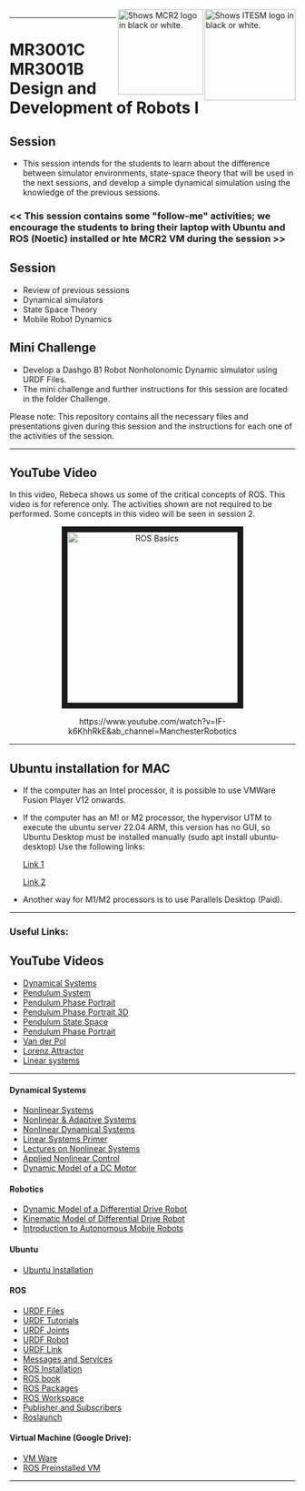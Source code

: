 <picture>
  <source media="(prefers-color-scheme: dark)" srcset="https://github.com/ManchesterRoboticsLtd/MR3001B_Design_and_Development_of_Robots_I/blob/main/Misc/Logos/Logotipo%20Vertical%20Bco_Transparente.png">
  <source media="(prefers-color-scheme: light)" srcset="https://github.com/ManchesterRoboticsLtd/MR3001B_Design_and_Development_of_Robots_I/blob/main/Misc/Logos/Logotipo%20Vertical%20Azul%20transparente.png">
  <img alt="Shows ITESM logo in black or white." width="160" align="right">
</picture>

<picture>
  <source media="(prefers-color-scheme: dark)" srcset="https://github.com/ManchesterRoboticsLtd/MR3001B_Design_and_Development_of_Robots_I/blob/main/Misc/Logos/MCR2_Logo_White.png">
  <source media="(prefers-color-scheme: light)" srcset="https://github.com/ManchesterRoboticsLtd/MR3001B_Design_and_Development_of_Robots_I/blob/main/Misc/Logos/MCR2_Logo_Black.png">
  <img alt="Shows MCR2 logo in black or white." width="150" align="right">
</picture>

---
# MR3001C MR3001B Design and Development of Robots I

  ## Session
  * This session intends for the students to learn about the difference between simulator environments, state-space theory that will be used in the next sessions, and develop a simple dynamical simulation using the knowledge of the previous sessions.

### << This session contains some "follow-me" activities; we encourage the students to bring their laptop with Ubuntu and ROS (Noetic) installed or hte MCR2 VM during the session >>

  ## Session
  * Review of previous sessions
  * Dynamical simulators
  * State Space Theory
  * Mobile Robot Dynamics

  ## Mini Challenge
  * Develop a Dashgo B1 Robot Nonholonomic Dynamic simulator using URDF Files.
  * The mini challenge and further instructions for this session are located in the folder Challenge. 

  
  Please note: This repository contains all the necessary files and presentations given during this session and the instructions for each one of the activities of the session.

---

## YouTube Video
  In this video, Rebeca shows us some of the critical concepts of ROS. This video is for reference only. The activities shown are not required to be performed. Some concepts in this video will be seen in session 2.

<a href="http://www.youtube.com/watch?feature=player_embedded&v=IF-k6KhhRkE
" target="_blank"><p align="center"><img src="http://img.youtube.com/vi/IF-k6KhhRkE/0.jpg" 
alt="ROS Basics" width="300" border="10"/></p></a> 

<div align="center"> https://www.youtube.com/watch?v=IF-k6KhhRkE&ab_channel=ManchesterRobotics </div>

---

## Ubuntu installation for MAC
 * If the computer has an Intel processor, it is possible to use  VMWare Fusion Player V12 onwards.
 * If the computer has an M! or M2 processor, the hypervisor UTM to execute the ubuntu server 22.04 ARM, this version has no GUI, so Ubuntu Desktop must be installed manually
    (sudo apt install ubuntu-desktop)
   Use the following links:
   
   [Link 1](https://www.youtube.com/watch?v=O19mv1pe76M)
   
   [Link 2](https://www.youtube.com/watch?v=-XFNUeWhsIQ)
   
 * Another way for M1/M2 processors is to use Parallels Desktop (Paid).

---

### Useful Links: 

## YouTube Videos
  * [Dynamical Systems](https://www.youtube.com/watch?v=9RG-AuUSuhM&list=PLqCuMQTwnIP99CrzdPEroGhdAhzVfvWgR&index=2&ab_channel=ManchesterRobotics)
  * [Pendulum System](https://www.youtube.com/watch?v=NjcRbP_L_-Y&list=PLqCuMQTwnIP99CrzdPEroGhdAhzVfvWgR&index=3&ab_channel=ManchesterRobotics)
  * [Pendulum Phase Portrait](https://www.youtube.com/watch?v=xi1vUEH9OO8&list=PLqCuMQTwnIP99CrzdPEroGhdAhzVfvWgR&index=4&ab_channel=ManchesterRobotics)
  * [Pendulum Phase Portrait 3D](https://www.youtube.com/watch?v=EKiWPS61nqo&list=PLqCuMQTwnIP99CrzdPEroGhdAhzVfvWgR&index=5&ab_channel=ManchesterRobotics)
  * [Pendulum State Space](https://www.youtube.com/watch?v=eZfnn9VGsqY&list=PLqCuMQTwnIP99CrzdPEroGhdAhzVfvWgR&index=6&ab_channel=ManchesterRobotics)
  * [Pendulum Phase Portrait](https://www.youtube.com/watch?v=mTH1MSlv97c&list=PLqCuMQTwnIP99CrzdPEroGhdAhzVfvWgR&index=7&ab_channel=ManchesterRobotics)
  * [Van der Pol](https://www.youtube.com/watch?v=78Cqfejpb3U&list=PLqCuMQTwnIP99CrzdPEroGhdAhzVfvWgR&index=8&ab_channel=ManchesterRobotics)
  * [Lorenz Attractor](https://www.youtube.com/watch?v=lSlIbP3YYyM&list=PLqCuMQTwnIP99CrzdPEroGhdAhzVfvWgR&index=9&ab_channel=ManchesterRobotics)
  * [Linear systems](https://www.youtube.com/watch?v=XuR6oNYjG10&list=PLqCuMQTwnIP99CrzdPEroGhdAhzVfvWgR&index=10&ab_channel=ManchesterRobotics)
---

#### Dynamical Systems
  * [Nonlinear Systems](https://books.google.fr/books/about/Nonlinear_Systems.html?id=t_d1QgAACAAJ&redir_esc=y)
  * [Nonlinear & Adaptive Systems](https://digital-library.theiet.org/content/books/ce/pbce084e)
  * [Nonlinear Dynamical Systems](https://books.google.fr/books/about/Nonlinear_Dynamical_Systems.html?id=FPlQAAAAMAAJ&redir_esc=y)
  * [Linear Systems Primer](https://wp.kntu.ac.ir/hrahmanei/Adv-Control-Books/A-Linear-Systems-Primer.pdf)
  * [Lectures on Nonlinear Systems](https://web.mit.edu/nsl/www/videos/lectures.html)
  * [Applied Nonlinear Control](https://books.google.fr/books/about/Applied_Nonlinear_Control.html?id=cwpRAAAAMAAJ&redir_esc=y)
  * [Dynamic Model of a DC Motor](https://www.ijser.org/researchpaper/Dynamic-Model-Analysis-of-a-DC-Motor-in-MATLAB.pdf)

#### Robotics
* [Dynamic Model of a Differential Drive Robot](https://www.hilarispublisher.com/open-access/dynamic-modelling-of-differentialdrive-mobile-robots-using-lagrange-and-newtoneuler-methodologies-a-unified-framework-2168-9695.1000107.pdf)
* [Kinematic Model of Differential Drive Robot](https://globaljournals.org/GJRE_Volume14/1-Kinematics-Localization-and-Control.pdf)
* [Introduction to Autonomous Mobile Robots](https://ieeexplore.ieee.org/book/6267528)

#### Ubuntu
  * [Ubuntu Installation](https://ubuntu.com/tutorials/install-ubuntu-desktop#1-overview)

#### ROS
 * [URDF Files](http://wiki.ros.org/urdf)
 * [URDF Tutorials](http://wiki.ros.org/urdf/Tutorials)
 * [URDF Joints](http://wiki.ros.org/urdf/XML/joint)
 * [URDF Robot](http://wiki.ros.org/urdf/XML/robot)
 * [URDF Link](http://wiki.ros.org/urdf/XML/link)
 * [Messages and Services](http://wiki.ros.org/ROS/Tutorials/CreatingMsgAndSrv)
 * [ROS Installation](http://wiki.ros.org/noetic/Installation/Ubuntu)
 * [ROS book](https://www.cse.sc.edu/~jokane/agitr/)
 * [ROS Packages](http://wiki.ros.org/ROS/Tutorials/CreatingPackage)
 * [ROS Workspace](http://wiki.ros.org/catkin/Tutorials/create_a_workspace)
 * [Publisher and Subscribers](http://wiki.ros.org/ROS/Tutorials/WritingPublisherSubscriber%28python%29)
 * [Roslaunch](http://wiki.ros.org/roslaunch)

#### Virtual Machine (Google Drive): 
  * [VM Ware](https://drive.google.com/file/d/1Kqt8E69nB5pxYzyVztyoxF0UY9yCHLns/view)
  * [ROS Preinstalled VM](https://drive.google.com/file/d/1LCn433uN5pf8dcauWDagKEKjORsE3fZR/view)
 ---
